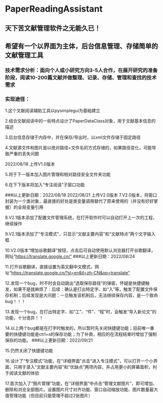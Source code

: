 # PaperReadingAssistant
## 天下苦文献管理软件之无能久已！
## 希望有一个以界面为主体，后台信息管理、存储简单的文献管理工具
### 技术需求分析：面向个人或小研究方向3-5人合作，在展开研究的准备阶段，阅读10-200篇文献并做整理、记录、存储、管理和查找的技术需求  
### 实现途径：
1.这个文献阅读辅助工具以pysimplegui为基础建立

2.结合文献阅读中的一些特点设计了PaperDataClass对象，用于文献基本信息的描述

3.后台信息存储于内存中，并在保存/导出时，以xml文件存储于固定路径

4.文献源文件和图片是以绝对路径+文件名的方式存储的，如果路径变化，可能导致严重的丢失问题

2022/08/18 上传V1.0版本 

5.将于下一版本加入图片管理和相对路径安全文件夹功能    

6.在下下版本将加入“专注阅读”子窗口功能     

###以上更新日期：2022/08/18
2022/08/21 上传V2.0版本
7.V2.0版本，将窗口封装为一个类对象，最直接的好处是类变量调用替代了原来使用的（并没有好好掌握）的全局变量引用

8.V2.1版本添加了配置文件管理系统，在打开软件时可以自动打开上一次的工程，继续操作

9.V2.1版本添加了“专注模式”，只显示“文献主要内容”和“文献特点”两个文字输入框

10.V2.0版本“增加谷歌翻译”按钮，点击后可自动使用默认浏览器打开谷歌翻译，网址“https://translate.google.cn/”
###以上更新日期：2022/08/24

11.打开谷歌翻译，直接设置为英文翻中文模式，网址“https://translate.google.cn/?sl=en&tl=zh-CN&op=translate”

12.发现一个bug，时不时会自动跳出“选取保存路径”的弹窗，怀疑是快捷键触发，如果不是就麻烦了：后续：确认是打出特定字、如“入”等，触发了配置文件保存机制；后续发现是大问题：一旦触发该机制后，无法继续保存内容，是一个致命bug！！！

13.发现一个bug，在打出特定字、如“工”、“件”、“程”时，会触发“导入新论文”的功能，十分诡异！！

14.以上两个bug都是在打字时触发的，所以暂时先关闭快捷键功能；目前唯一重要的快捷键功能是ctrl+s的保存功能；为了补救，相应的在流程结束时增加了强制保存的功能。
###以上更新日期：2022/09/21

15.仍然关闭了快捷键功能

16.设计了“专注模式”功能，在“详细界面”点击“进入专注模式”，可以打开一个小界面，只用于录入“文献主要内容”和“优缺点”两项内容，并占用更小的屏幕面积，利于阅读文献的体验

17.首次加入了“图片管理”功能，在“详细界面”中点击“管理文献图片”，即可增加、删除和浏览全部图片。设置图片尺寸对齐功能、窗口自动缩放功能、图片数量最大值管理功能（但目前只能管理不超过2张图片）
